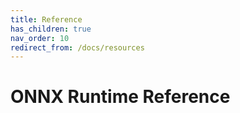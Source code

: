 ```yaml
---
title: Reference
has_children: true
nav_order: 10
redirect_from: /docs/resources
---
```


# ONNX Runtime Reference
